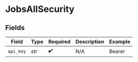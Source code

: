 # JobsAllSecurity


## Fields

| Field                         | Type                          | Required                      | Description                   | Example                       |
| ----------------------------- | ----------------------------- | ----------------------------- | ----------------------------- | ----------------------------- |
| `api_key`                     | *str*                         | :heavy_check_mark:            | N/A                           | Bearer <your-apideck-api-key> |